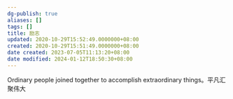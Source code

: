 ```yaml
---
dg-publish: true
aliases: []
tags: []
title: 励志
updated: 2020-10-29T15:52:49.0000000+08:00
created: 2020-10-29T15:51:49.0000000+08:00
date created: 2023-07-05T11:13:20+08:00
date modified: 2024-01-12T18:50:30+08:00
---
```


Ordinary people joined together to accomplish extraordinary things。平凡汇聚伟大
